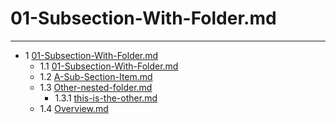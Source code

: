 # 01-Subsection-With-Folder.md


--------------
- 1 [01-Subsection-With-Folder.md](https://github.com/joegreen88/bookworm/blob/master/project/pub/01-Subsection-With-Folder.md) 
    - 1.1 [01-Subsection-With-Folder.md](https://github.com/joegreen88/bookworm/blob/master/project/pub/01-Subsection-With-Folder/01-Subsection-With-Folder.md) 
    - 1.2 [A-Sub-Section-Item.md](https://github.com/joegreen88/bookworm/blob/master/project/pub/01-Subsection-With-Folder/A-Sub-Section-Item.md) 
    - 1.3 [Other-nested-folder.md](https://github.com/joegreen88/bookworm/blob/master/project/pub/01-Subsection-With-Folder/Other-nested-folder.md) 
        - 1.3.1 [this-is-the-other.md](https://github.com/joegreen88/bookworm/blob/master/project/pub/01-Subsection-With-Folder/Other-nested-folder/this-is-the-other.md) 
    - 1.4 [Overview.md](https://github.com/joegreen88/bookworm/blob/master/project/pub/01-Subsection-With-Folder/Overview.md) 

